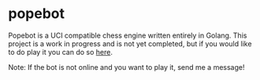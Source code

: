 # popebot

Popebot is a UCI compatible chess engine written entirely in Golang. This project is a work in progress and is not yet completed, but if you would like to do play it you can do so [here](https://lichess.org/@/popebot).

Note: If the bot is not online and you want to play it, send me a message!
